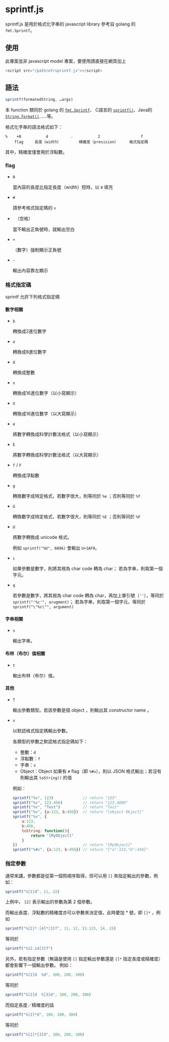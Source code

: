 # sprintf.js

sprintf.js 是用於格式化字串的 javascript library
參考自 golang 的 `fmt.Sprintf`。

## 使用

此專案並非 javascript model 專案，要使用請直接在網頁加上
	
```javascript
<script src="/path/of/sprintf.js"></script>
```

## 語法

```javascript
sprintf(formatedString, …args)
```

本 function 類同於 golang 的 [`fmt.Sprintf`](https://golang.org/pkg/fmt/#Sprintf)、 C語言的 [`sprintf()`](https://www-s.acm.illinois.edu/webmonkeys/book/c_guide/2.12.html#printf)、Java的 [`String.format()`](https://docs.oracle.com/javase/8/docs/api/java/util/Formatter.html)……等。

格式化字串的語法格式如下：

	%    +0           4          .           2                  f
	    flag     長度（width）        精確度（presision）     格式指定碼

其中，精確度僅會用於浮點數。

### flag
 - 	`0`
	
	當內容的長度比指定長度（width）短時，以 `0` 填充
	
 - 	`#`
	
	請參考格式指定碼的 `v` 
	
	
 - 	` `（空格）
	
	當不輸出正負號時，就輸出空白
	
	
 - 	`+`
	
	（數字）強制顯示正負號
	
 - 	`-`
	
	輸出內容靠左顯示
	

### 格式指定碼

sprintf 允許下列格式指定碼

#### 數字相關	

 - 	`b`

	轉換成2進位數字

 - 	`o`

	轉換成8進位數字

 - 	`d`

	轉換成整數

 - 	`x`

	轉換成16進位數字（以小寫顯示）

 - 	`X`

	轉換成16進位數字（以大寫顯示）

 - 	`e`

	將數字轉換成科學計數法格式（以小寫顯示）

 - 	`E`

	將數字轉換成科學計數法格式（以大寫顯示）

 - 	`f` / `F`

	轉換成浮點數

 - 	`g`

	轉換數字成特定格式，若數字很大，則等同於 `%e` ；否則等同於 `%f`

 - 	`G`

	轉換數字成特定格式，若數字很大，則等同於 `%E` ；否則等同於 `%F`

 - 	`U`

	將數字轉換成 unicode 格式。
	
	例如 `sprintf("%U", 6896)` 會輸出 `U+1AF0`。

 - 	`c`

	如果參數是數字，則將其視為 char code 轉為 char；
	若為字串，則取第一個字元。

 - 	`q`

	若參數是數字，將其視為 char code 轉為 char，再加上單引號（`''`），等同於 `sprintf("'%c'", arugment)`；
	若為字串，則取第一個字元，等同於 `sprintf("\"%c\"", argument)`

#### 字串相關

- 	`s`

	輸出字串。


#### 布林（布尔）值相關

- 	`t`

	輸出布林（布尔）值。

#### 其他

 - 	`T`

	輸出參數類型。若該參數是個 object ，則輸出其 constructor name 。

 - 	`v`

	以默認格式指定碼輸出參數。

	各類型的參數之默認格式指定碼如下：

	 - 	整數：`d`
	 - 	浮點數：`f`
	 - 	字串：`s`
	 - 	Object：Object 如果有 `#` flag（即 `%#v`），則以 JSON 格式輸出；若沒有則輸出其 `toString()` 的值

	例如：

	``` javascript
	sprintf("%v", 123)             // return "123"
	sprintf("%v", 123.456)         // return "123.4000"
	sprintf("%v", "Test")          // return "Test"
	sprintf("%v", {a:123, b:456})  // return "[object Object]"
	sprintf("%v", {
		a:123, 
		b:456,
		toString: function(){
			return "[MyObject]"
		}
	})                             // return "[MyObject]"
	sprintf("%#v", {a:123, b:456}) // return "{"a":123,"b":456}"
	```
		 

### 指定參數

通常來講，參數都是從第一個照順序取得，但可以用 `[]` 來指定輸出的參數，例如：

``` javascript
sprintf("%[2]d", 11, 22)
```

上例中， `[2]` 表示輸出的參數為第 2 個參數。

而輸出長度、浮點數的精確度亦可以參數來決定值，此時要加 * 號，即 `[]*` ，例如

``` javascript
sprintf("%[2]*.[4]*[3]f", 11, 12, 13.123, 14, 15)
```

等同於

``` javascript
sprintf("%12.14[3]f")
```

另外，若有指定參數（無論是使用 `[]` 指定輸出參數還是 `[]*` 指定長度或精確度）都會影響下一個輸出參數。
例如：

``` javascript
sprintf("%[2]d	%d", 100, 200, 300)
```

等同於

``` javascript
sprintf("%[2]d	%[3]d", 100, 200, 300)
```
	
而指定長度／精確度的話

``` javascript
sprintf("%[2]*d", 100, 200, 300)
```

等同於

``` javascript	
sprintf("%[2]*[3]d", 100, 200, 300)
```